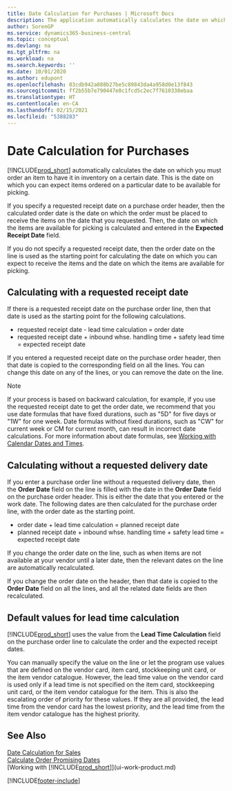 ```yaml
---
title: Date Calculation for Purchases | Microsoft Docs
description: The application automatically calculates the date on which you must order an item to have it in inventory on a certain date. This is the date on which you can expect items ordered on a particular date to be available for picking.
author: SorenGP
ms.service: dynamics365-business-central
ms.topic: conceptual
ms.devlang: na
ms.tgt_pltfrm: na
ms.workload: na
ms.search.keywords: ''
ms.date: 10/01/2020
ms.author: edupont
ms.openlocfilehash: 03cdb942a088b27be5c89843da4a958d0e13f843
ms.sourcegitcommit: ff2b55b7e790447e0c1fcd5c2ec7f7610338ebaa
ms.translationtype: HT
ms.contentlocale: en-CA
ms.lasthandoff: 02/15/2021
ms.locfileid: "5388283"
---
```

# <a name="date-calculation-for-purchases"></a>Date Calculation for Purchases

[!INCLUDE[prod_short](includes/prod_short.md)] automatically calculates the date on which you must order an item to have it in inventory on a certain date. This is the date on which you can expect items ordered on a particular date to be available for picking.  

If you specify a requested receipt date on a purchase order header, then the calculated order date is the date on which the order must be placed to receive the items on the date that you requested. Then, the date on which the items are available for picking is calculated and entered in the **Expected Receipt Date** field.  

If you do not specify a requested receipt date, then the order date on the line is used as the starting point for calculating the date on which you can expect to receive the items and the date on which the items are available for picking.  

## <a name="calculating-with-a-requested-receipt-date"></a>Calculating with a requested receipt date

If there is a requested receipt date on the purchase order line, then that date is used as the starting point for the following calculations.  

- requested receipt date - lead time calculation = order date  
- requested receipt date + inbound whse. handling time + safety lead time = expected receipt date  

If you entered a requested receipt date on the purchase order header, then that date is copied to the corresponding field on all the lines. You can change this date on any of the lines, or you can remove the date on the line.  

> [!NOTE]
> If your process is based on backward calculation, for example, if you use the requested receipt date to get the order date, we recommend that you use date formulas that have fixed durations, such as "5D" for five days or "1W" for one week. Date formulas without fixed durations, such as "CW" for current week or CM for current month, can result in incorrect date calculations. For more information about date formulas, see [Working with Calendar Dates and Times](ui-enter-date-ranges.md).

## <a name="calculating-without-a-requested-delivery-date"></a>Calculating without a requested delivery date

If you enter a purchase order line without a requested delivery date, then the **Order Date** field on the line is filled with the date in the **Order Date** field on the purchase order header. This is either the date that you entered or the work date. The following dates are then calculated for the purchase order line, with the order date as the starting point.  

- order date + lead time calculation = planned receipt date  
- planned receipt date + inbound whse. handling time + safety lead time = expected receipt date  

If you change the order date on the line, such as when items are not available at your vendor until a later date, then the relevant dates on the line are automatically recalculated.  

If you change the order date on the header, then that date is copied to the **Order Date** field on all the lines, and all the related date fields are then recalculated.  

## <a name="default-values-for-lead-time-calculation"></a>Default values for lead time calculation

[!INCLUDE[prod_short](includes/prod_short.md)] uses the value from the **Lead Time Calculation** field on the purchase order line to calculate the order and the expected receipt dates.  

You can manually specify the value on the line or let the program use values that are defined on the vendor card, item card, stockkeeping unit card, or the item vendor catalogue.
However, the lead time value on the vendor card is used only if a lead time is not specified on the item card, stockkeeping unit card, or the item vendor catalogue for the item. This is also the escalating order of priority for these values. If they are all provided, the lead time from the vendor card has the lowest priority, and the lead time from the item vendor catalogue has the highest priority.  

## <a name="see-also"></a>See Also

[Date Calculation for Sales](sales-date-calculation-for-sales.md)   
[Calculate Order Promising Dates](sales-how-to-calculate-order-promising-dates.md)  
[Working with [!INCLUDE[prod_short](includes/prod_short.md)]](ui-work-product.md)  


[!INCLUDE[footer-include](includes/footer-banner.md)]